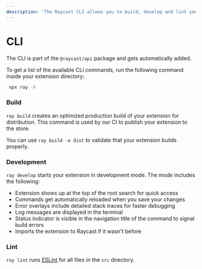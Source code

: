 ```yaml
---
description: 'The Raycast CLI allows you to build, develop and lint your extension.'
---
```


# CLI

The CLI is part of the `@raycast/api` package and gets automatically added. 

To get a list of the available CLI commands, run the following command inside your extension directory:

```bash
 npx ray -h
```

### Build

`ray build` creates an optimized production build of your extension for distribution. This command is used by our CI to publish your extension to the store. 

You can use `ray build -e dist` to validate that your extension builds properly. 

### Development

`ray develop` starts your extension in development mode. The mode includes the following:

* Extension shows up at the top of the root search for quick access
* Commands get automatically reloaded when you save your changes
* Error overlays include detailed stack traces for faster debugging
* Log messages are displayed in the terminal
* Status indicator is visible in the navigation title of the command to signal build errors
* Imports the extension to Raycast if it wasn't before

### Lint

`ray lint` runs [ESLint](http://eslint.org) for all files in the `src` directory. 

